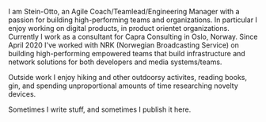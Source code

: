 I am Stein-Otto, an Agile Coach/Teamlead/Engineering Manager with a passion for building high-performing teams and
organizations. In particular I enjoy working on digital products, in product orientet organizations. Currently I work as a consultant for Capra Consulting in Oslo, Norway. Since April 2020 I've worked with NRK (Norwegian Broadcasting Service) on building high-performing empowered teams that build infrastructure and network solutions for both developers and media systems/teams.

Outside work I enjoy hiking and other outdoorsy activites, reading books, gin, and spending unproportional amounts of time researching novelty devices.

Sometimes I write stuff, and sometimes I publish it here.